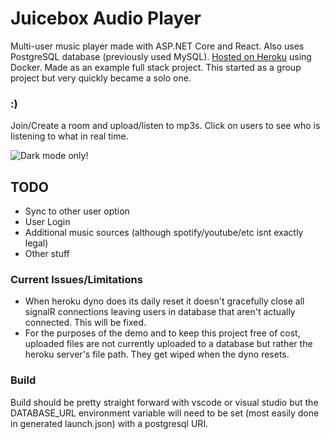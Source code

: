 # Juicebox Audio Player
Multi-user music player made with ASP.NET Core and React. Also uses PostgreSQL database (previously used MySQL). [Hosted on Heroku](http://jboxaudio.herokuapp.com) using Docker. Made as an example full stack project. This started as a group project but very quickly became a solo one.
### :)

Join/Create a room and upload/listen to mp3s.
Click on users to see who is listening to what in real time.

![Dark mode only!](https://i.imgur.com/1Zo2pE3.png)

## TODO
- Sync to other user option
- User Login
- Additional music sources (although spotify/youtube/etc isnt exactly legal)
- Other stuff

### Current Issues/Limitations
 - When heroku dyno does its daily reset it doesn't gracefully close all signalR connections leaving users in database that aren't actually connected. This will be fixed.
 - For the purposes of the demo and to keep this project free of cost, uploaded files are not currently uploaded to a database but rather the heroku server's file path. They get wiped when the dyno resets. 

### Build
Build should be pretty straight forward with vscode or visual studio but the DATABASE_URL environment variable will need to be set (most easily done in generated launch.json) with a postgresql URI. 


